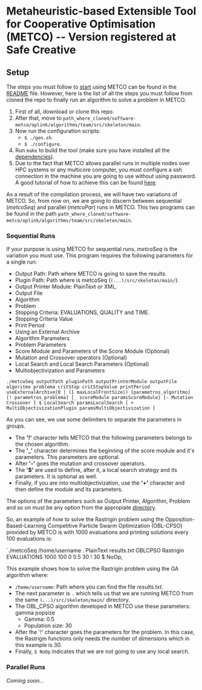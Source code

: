 # Metaheuristic-based Extensible Tool for Cooperative Optimisation (METCO) -- Version registered at Safe Creative

## Setup

The steps you must follow to [start](../README.md) using METCO can be found in the [README](../README.md) file. However, here is the list of all the steps you must follow from cloned the repo to finally run an algorithm to solve a problem in METCO. 

1. First of all, download or clone this repo.
2. After that, move to `path_where_cloned/software-metco/oplink/algorithms/team/src/skeleton/main`.
3. Now run the configuration scripts:
    * `$ ./gen.sh`.
    * `$ ./configure`.
4. Run `make` to build the tool (make sure you have installed all the [dependencies](../README.md)).
5. Due to the fact that METCO allows parallel runs in multiple nodes over HPC systems or any multicore computer, you must configure a ssh connection in the machine you are going to use without using password. A good tutorial of how to achieve this can be found [here](https://www.thegeekstuff.com/2008/11/3-steps-to-perform-ssh-login-without-password-using-ssh-keygen-ssh-copy-id).

As a result of the compilation process, we will have two variations of METCO. So, from now on, we are going to discern between sequential (_metcoSeq_) and parallel (_metcoPar_) runs in METCO. This two programs can be found in the path `path_where_cloned/software-metco/oplink/algorithms/team/src/skeleton/main`.

### Sequential Runs

If your purpose is using METCO for sequential runs, _metcoSeq_ is the variation you must use. This program requires the following parameters for a single run:

* Output Path: Path where METCO is going to save the results.
* Plugin Path: Path where is metcoSeq (`(...)/src/skeleton/main/`).
* Output Printer Module: PlainText or XML.
* Output File
* Algorithm 
* Problem
* Stopping Criteria: EVALUATIONS, QUALITY and TIME.
* Stopping Criteria Value
* Print Period
* Using an External Archive
* Algorithm Parameters
* Problem Parameters
* Score Module and Parameters of the Score Module (Optional)
* Mutation and Crossover operators (Optional)
* Local Search and Local Search Parameters (Optional)
* Multiobjectivization and Parameters 

`./metcoSeq outputPath pluginPath outputPrinterModule outputFile algoritmo problema critStop critStopValue printPeriod useExternalArchive(0 | (1 maxLocalFrontSize)) [parametros_algoritmo] [! parametros_problema] [_ scoreModule paramsScoreModule] [- Mutation Crossover ] $ LocalSearch paramsLocalSearch [ + MultiObjectivizationPlugin paramsMultiObjectivization ]`

As you can see, we use some delimiters to separate the parameters in groups.

 * The **'!'** character tells METCO that the following parameters belongs to the chosen algorithm.
 * The **'_'** character determines the beginning of the score module and it's parameters. This parameters are optional.
 * After **'-'** goes the mutation and crossover operators.
 * The **'$'** are used to define, after it, a local search strategy and its parameters. It is optional as well.
 * Finally, if you are into multiobjectivization, use the **'+'** character and then define the module and its parameters.

The options of the parameters such as Output Printer, Algorithm, Problem and so on must be any option from the appropiate [directory](structure.md).


So, an example of how to solve the Rastrigin problem using the Opposition-Based-Learning Competitive Particle Swarm Optimization (OBL-CPSO) provided by METCO is with 1000 evaluations and printing solutions every 100 evaluations is:

`./metcoSeq /home/username . PlainText results.txt OBLCPSO Rastrigin EVALUATIONS 1000 100 0 0.5 30 ! 30 $ NoOp;

This example shows how to solve the Rastrigin problem using the GA algorithm where:

* `/home/username`: Path where you can find the file _results.txt_.
* The next parameter is `.` which tells us that we are running METCO from the same `(...)/src/skeleton/main/` directory.
*   The OBL_CPSO algorithm developed in METCO use these parameters: gamma popsize
    * Gamma: 0.5
    * Population size: 30
* After the '!' character goes the parameters for the problem. In this case, the Rastrigin functions only needs the number of dimensions which in this example is 30.
* Finally, `$ NoOp` indicates that we are not going to use any local search.
### Parallel Runs
_Coming soon..._